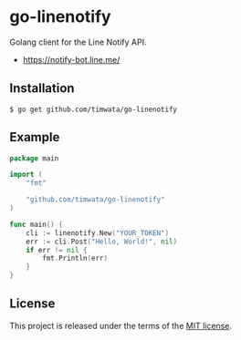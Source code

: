 # go-linenotify

Golang client for the Line Notify API.

- https://notify-bot.line.me/

## Installation

```
$ go get github.com/timwata/go-linenotify
```

## Example

```go
package main

import (
    "fmt"

    "github.com/timwata/go-linenotify"  
)

func main() {
    cli := linenotify.New("YOUR_TOKEN")
    err := cli.Post("Hello, World!", nil)
    if err != nil {
        fmt.Println(err)
    }
}
```

## License

This project is released under the terms of the [MIT license](http://en.wikipedia.org/wiki/MIT_License).
